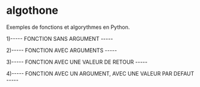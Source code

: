 # algothone
Exemples de fonctions et algorythmes en Python.

1)----- FONCTION SANS ARGUMENT -----

2)----- FONCTION AVEC ARGUMENTS -----

3)----- FONCTION AVEC UNE VALEUR DE RETOUR -----

4)----- FONCTION AVEC UN ARGUMENT, AVEC UNE VALEUR PAR DEFAUT -----

